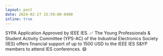 ```yaml
---
layout: post
date: 2024-02-27 15:59:00-0400
inline: true
---
```


SYPA Application Approved by IEEE IES. :white_check_mark:
The Young Professionals & Student Activity Committee (YPS-AC) of the Industrial Electronics Society (IES) offers financial support of up to 1500 USD to the IEEE IES S&YP members to attend IES conferences. :smile: